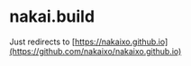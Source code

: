 # nakai.build

Just redirects to [https://nakaixo.github.io](https://github.com/nakaixo/nakaixo.github.io)
